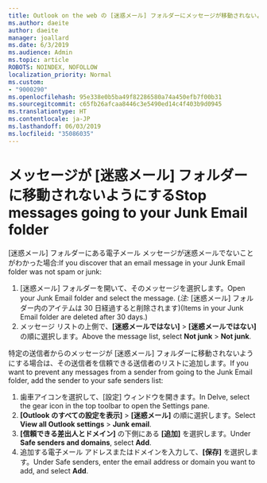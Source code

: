 ```yaml
---
title: Outlook on the web の [迷惑メール] フォルダーにメッセージが移動されないようにする
ms.author: daeite
author: daeite
manager: joallard
ms.date: 6/3/2019
ms.audience: Admin
ms.topic: article
ROBOTS: NOINDEX, NOFOLLOW
localization_priority: Normal
ms.custom:
- "9000290"
ms.openlocfilehash: 95e338e0b5ba49f82286580a74a450efb7f00b31
ms.sourcegitcommit: c65fb26afcaa8446c3e5490ed14c4f403b9d0945
ms.translationtype: HT
ms.contentlocale: ja-JP
ms.lasthandoff: 06/03/2019
ms.locfileid: "35086035"
---
```

# <a name="stop-messages-from-going-to-your-junk-email-folder"></a><span data-ttu-id="6cd4d-102">メッセージが [迷惑メール] フォルダーに移動されないようにする</span><span class="sxs-lookup"><span data-stu-id="6cd4d-102">Stop messages going to your Junk Email folder</span></span>

<span data-ttu-id="6cd4d-103">[迷惑メール] フォルダーにある電子メール メッセージが迷惑メールでないことがわかった場合:</span><span class="sxs-lookup"><span data-stu-id="6cd4d-103">If you discover that an email message in your Junk Email folder was not spam or junk:</span></span>

1. <span data-ttu-id="6cd4d-104">[迷惑メール] フォルダーを開いて、そのメッセージを選択します。</span><span class="sxs-lookup"><span data-stu-id="6cd4d-104">Open your Junk Email folder and select the message.</span></span> <span data-ttu-id="6cd4d-105">(*注:* [迷惑メール] フォルダー内のアイテムは 30 日経過すると削除されます)</span><span class="sxs-lookup"><span data-stu-id="6cd4d-105">(Items in your Junk Email folder are deleted after 30 days.)</span></span>
1. <span data-ttu-id="6cd4d-106">メッセージ リストの上側で、**[迷惑メールではない]** > **[迷惑メールではない]** の順に選択します。</span><span class="sxs-lookup"><span data-stu-id="6cd4d-106">Above the message list, select **Not junk** > **Not junk**.</span></span>

<span data-ttu-id="6cd4d-107">特定の送信者からのメッセージが [迷惑メール] フォルダーに移動されないようにする場合は、その送信者を信頼できる送信者のリストに追加します。</span><span class="sxs-lookup"><span data-stu-id="6cd4d-107">If you want to prevent any messages from a sender from going to the Junk Email folder, add the sender to your safe senders list:</span></span>

1. <span data-ttu-id="6cd4d-108">歯車アイコンを選択して、[設定] ウィンドウを開きます。</span><span class="sxs-lookup"><span data-stu-id="6cd4d-108">In Delve, select the gear icon in the top toolbar to open the Settings pane.</span></span>
1. <span data-ttu-id="6cd4d-109">**[Outlook のすべての設定を表示]** > **[迷惑メール]** の順に選択します。</span><span class="sxs-lookup"><span data-stu-id="6cd4d-109">Select **View all Outlook settings** > **Junk email**.</span></span>
1. <span data-ttu-id="6cd4d-110">**[信頼できる差出人とドメイン]** の下側にある **[追加]** を選択します。</span><span class="sxs-lookup"><span data-stu-id="6cd4d-110">Under **Safe senders and domains**, select **Add**.</span></span>
1. <span data-ttu-id="6cd4d-111">追加する電子メール アドレスまたはドメインを入力して、**[保存]** を選択します。</span><span class="sxs-lookup"><span data-stu-id="6cd4d-111">Under Safe senders, enter the email address or domain you want to add, and select **Add**.</span></span>